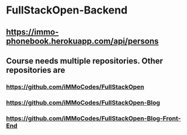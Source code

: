 # FullStackOpen-Backend

## https://immo-phonebook.herokuapp.com/api/persons


## Course needs multiple repositories. Other repositories are
### https://github.com/iMMoCodes/FullStackOpen
### https://github.com/iMMoCodes/FullStackOpen-Blog
### https://github.com/iMMoCodes/FullStackOpen-Blog-Front-End
